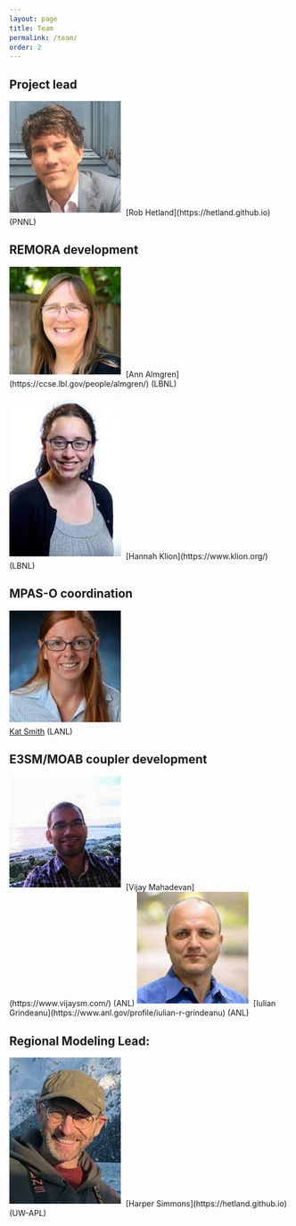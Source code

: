 ```yaml
---
layout: page
title: Team
permalink: /team/
order: 2
---
```


<!-- 
<table>
    <tr>
        <th>Team Members</th>
    </tr>
    <tr>
        <td>## Project lead
<img  style="padding-right:  5px; padding-bottom:  5px" src="/files/rob.jpeg" width="200">
[Rob Hetland](https://hetland.github.io) (PNNL)</td>
    </tr>
    <tr>
        <td><img  style="padding-right:  5px; padding-bottom:  5px" src="/files/ann.jpeg" width="200"><a href="https://ccse.lbl.gov/people/almgren/">Ann Almgren</a> (LBNL)</td>
    </tr>
    <tr>
        <td><img  style="padding-right:  5px; padding-bottom:  5px" src="/files/hannah.jpeg" width="200"><a href="https://www.klion.org/">Hannah Klion</a> (LBNL)</td>
    </tr>
    <tr>
        <td><img  style="padding-right:  5px; padding-bottom:  5px" src="/files/kat.jpeg" width="200"><a href="https://organizations.lanl.gov/acgi/get-to-know-us/kat-smith/">Kat Smith</a> (LANL)</td>
    </tr>
    <tr>
        <td><img  style="padding-right:  5px; padding-bottom:  5px" src="/files/vijay.jpeg" width="200"><a href="https://www.vijaysm.com/">Vijay Mahadevan</a> (ANL)</td>
    </tr>
    <tr>
        <td><img  style="padding-right:  5px; padding-bottom:  5px" src="/files/iulian.jpeg" width="200"><a href="https://www.anl.gov/profile/iulian-r-grindeanu">Iulian Grindeanu</a> (ANL)</td>
    </tr>
    <tr>
        <td><img  style="padding-right:  5px; padding-bottom:  5px" src="/files/harper.jpeg" width="200"><a href="https://hetland.github.io">Harper Simmons</a> (UW-APL)</td>
    </tr>
</table> -->

## Project lead

<img style="padding-right:  5px; padding-bottom:  5px" src="/files/rob.jpeg" width="200">
[Rob Hetland](https://hetland.github.io) (PNNL)<br>

## REMORA development

<img style="padding-right:  5px; padding-bottom:  5px" src="/files/ann.jpeg" width="200">
[Ann Almgren](https://ccse.lbl.gov/people/almgren/) (LBNL)<br>

<img style="padding-right:  5px; padding-bottom:  5px" src="/files/hannah.jpeg" width="200">
[Hannah Klion](https://www.klion.org/) (LBNL)<br>

## MPAS-O coordination
<img style="padding-right:  5px; padding-bottom:  5px" src="/files/kat.jpeg" width="200"><br>
[Kat Smith](https://organizations.lanl.gov/acgi/get-to-know-us/kat-smith/) (LANL)

## E3SM/MOAB coupler development
<img style="padding-right:  5px; padding-bottom:  5px" src="/files/vijay.jpeg" width="200">
[Vijay Mahadevan](https://www.vijaysm.com/) (ANL)

<img style="padding-right:  5px; padding-bottom:  5px" src="/files/iulian.jpeg" width="200">
[Iulian Grindeanu](https://www.anl.gov/profile/iulian-r-grindeanu) (ANL)

## Regional Modeling Lead: 
<img style="padding-right:  5px; padding-bottom:  5px" src="/files/harper.jpeg" width="200">
[Harper Simmons](https://hetland.github.io) (UW-APL)